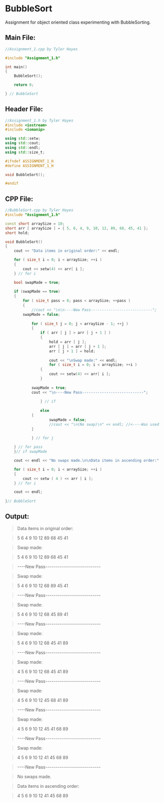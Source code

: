 # BubbleSort
Assignment for object oriented class experimenting with BubbleSorting.

## Main File:

```C++
//Assignment_1.cpp by Tyler Hayes

#include "Assignment_1.h"

int main()
{
    BubbleSort();

    return 0;

} // BubbleSort
```

## Header File:

```C++
//Assignment_1.h by Tyler Hayes
#include <iostream>
#include <iomanip>

using std::setw;
using std::cout;
using std::endl;
using std::size_t;

#ifndef ASSIGNMENT_1_H
#define ASSIGNMENT_1_H

void BubbleSort();

#endif
```

## CPP File:

```C++
//BubbleSort.cpp by Tyler Hayes
#include "Assignment_1.h"

const short arraySize = 10;
short arr [ arraySize ] = { 5, 6, 4, 9, 10, 12, 89, 68, 45, 41 };
short hold;

void BubbleSort()
{
    cout << "Data items in original order:" << endl;

    for ( size_t i = 0; i < arraySize; ++i )
    {
        cout << setw(4) << arr[ i ];
    } // for i

    bool swapMade = true;
		
    if (swapMade == true)
    {	
        for ( size_t pass = 0; pass < arraySize; ++pass )
    	{	
    	    //cout << "\n\n----New Pass----------------------------";
	    swapMade = false;
			
       	    for ( size_t j = 0; j < arraySize - 1; ++j )
            {
                if ( arr [ j ] > arr [ j + 1 ] )
            	{
                    hold = arr [ j ];
                    arr [ j ] = arr [ j + 1 ];
                    arr [ j + 1 ] = hold; 
                	
                    cout << "\nSwap made:" << endl;
                    for ( size_t i = 0; i < arraySize; ++i )
    		    {
        	        cout << setw(4) << arr[ i ];
    		    }
                	
		    swapMade = true;
		    cout << "\n----New Pass----------------------------";
					
                } // if
            	
                else
	        {
            	    swapMade = false;
            	    //cout << "\n(No swap)\n" << endl; //<----Was used to check computation
	        }

            } // for j
        	
	} // for pass
    }// if swapMade

    cout << endl << "No swaps made.\n\nData items in ascending order:" << endl;

    for ( size_t i = 0; i < arraySize; ++i )
    {
    	cout << setw ( 4 ) << arr [ i ];
    } // for i

    cout << endl;
    	
}// BubbleSort
```
## Output:
>Data items in original order:

>   5   6   4   9  10  12  89  68  45  41

>Swap made:

>   5   4   6   9  10  12  89  68  45  41

>----New Pass----------------------------

>Swap made:

>   5   4   6   9  10  12  68  89  45  41

>----New Pass----------------------------

>Swap made:

>   5   4   6   9  10  12  68  45  89  41

>----New Pass----------------------------

>Swap made:

>   5   4   6   9  10  12  68  45  41  89

>----New Pass----------------------------

>Swap made:

>   4   5   6   9  10  12  68  45  41  89

>----New Pass----------------------------

>Swap made:

>   4   5   6   9  10  12  45  68  41  89

>----New Pass----------------------------

>Swap made:

>   4   5   6   9  10  12  45  41  68  89

>----New Pass----------------------------

>Swap made:

>   4   5   6   9  10  12  41  45  68  89

>----New Pass----------------------------

>No swaps made.

>

>Data items in ascending order:

>   4   5   6   9  10  12  41  45  68  89
